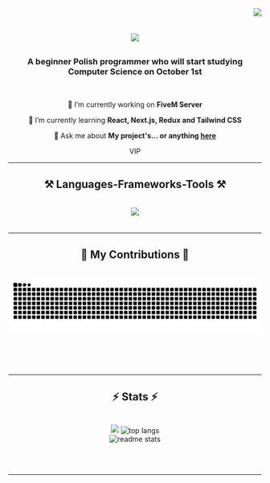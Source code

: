 <img align="right" src="https://api.visitorbadge.io/api/visitors?path=Olaf-Krawczyk&label=VISITORS&countColor=%232ccce4&style=flat" />

<h1 align="center">
    <img src="https://readme-typing-svg.herokuapp.com/?font=Righteous&size=35&center=true&vCenter=true&width=500&height=70&duration=4000&lines=Hi+There!+👋;+I'm+Olaf+Krawczyk!;" />
</h1>

<h3 align="center">A beginner Polish programmer who will start studying Computer Science on October 1st</h3>

<br/>

<div align="center">
 
 🔭 I’m currently working on **FiveM Server**
 
 🌱 I’m currently learning **React, Next.js, Redux and Tailwind CSS**

💬 Ask me about **My project's... or anything [here](https://github.com/Olaf-Krawczyk/Olaf-Krawczyk/issues)**

 </div>
 
<div align="center"> 
    VIP
</div>

 <hr/>
 
<h2 align="center">⚒️ Languages-Frameworks-Tools ⚒️</h2>
<br/>
<div align="center">
    <img src="https://skillicons.dev/icons?i=react,tailwind,nextjs,redux,html,css,vscode,github,figma,git" />
</div>

<br/>
<hr/>

<div align="center">
  <h2>🐍 My Contributions 🐍</h2>
  <br>
  <img alt="snake eating my contributions" src="https://raw.githubusercontent.com/Olaf-Krawczyk/Olaf-Krawczyk/output/github-contribution-grid-snake.svg" />
  
  <br/><br/><br/>
</div>

<hr/>

<h2 align="center">⚡ Stats ⚡</h2>
<br>
<div align=center>
  <img width=390 src="https://github-readme-streak-stats-salesp07.vercel.app?user=Olaf-Krawczyk&theme=react&date_format=j%20M%5B%20Y%5D"/>
  <img width=325 align="center" src="https://github-readme-stats-salesp07.vercel.app/api/top-langs/?username=Olaf-Krawczyk&hide=HTML&langs_count=8&layout=compact&theme=react&border_radius=10&size_weight=0.5&count_weight=0.5&exclude_repo=github-readme-stats" alt="top langs" />
  <br/>
  <img width=390 src="https://github-readme-stats-salesp07.vercel.app/api?username=Olaf-Krawczyk&count_private=true&show_icons=true&theme=react&rank_icon=github&border_radius=10" alt="readme stats" />

</div>

<br/><br/>

<hr/>

<br/>


<br/>
